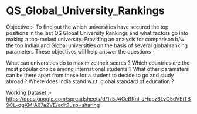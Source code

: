 # QS_Global_University_Rankings
Objective :-
To find out the which universities have secured the top positions in the last QS Global University Rankings and what factors go into making a top-ranked university.
Providing an analysis for comparison b/w the top Indian and Global universities on the basis of several global ranking parameters
These objectives will help answer the questions -

What can universities do to maximize their scores ?
Which countries are the most popular choice among international students ?
What other paramaters can be there apart from these for a student to decide to go and study abroad ?
Where does India stand w.r.t. global standard of education ?

Working Dataset :- https://docs.google.com/spreadsheets/d/1z5J4CeBKnI_JHppz6LyO5dVEiTB9CL-qgXMIA67a2VE/edit?usp=sharing
